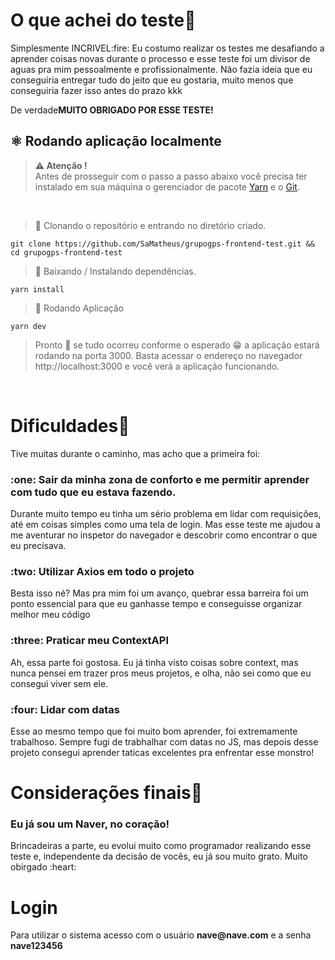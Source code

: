 # O que achei do teste:rocket:
<p>Simplesmente INCRIVEL:fire: Eu costumo realizar os testes me desafiando a aprender coisas novas durante o processo e esse teste foi um divisor de aguas pra mim pessoalmente e profissionalmente. Não fazia ideia que eu conseguiria entregar tudo do jeito que eu gostaria, muito menos que conseguiria fazer isso antes do prazo kkk</p>
<p>De verdade<strong>MUITO OBRIGADO POR ESSE TESTE!</strong></p>

<h2 id="local">
⚛ Rodando aplicação localmente
</h2>

> **⚠ Atenção !** <br> Antes de prosseguir com o passo a passo abaixo você precisa ter instalado em sua máquina o gerenciador de pacote [Yarn](https://classic.yarnpkg.com/en/docs/install) e o [Git](https://git-scm.com).

<br>

> 📝 Clonando o repositório e entrando no diretório criado.

```shell
git clone https://github.com/SaMatheus/grupogps-frontend-test.git && cd grupogps-frontend-test
```

> 📝 Baixando / Instalando dependências.

```shell
yarn install
```

> 📝 Rodando Aplicação

```shell
yarn dev
```

> Pronto 🎉 se tudo ocorreu conforme o esperado 😁 a aplicação estará
> rodando na porta 3000. Basta acessar o endereço no navegador
> http://localhost:3000 e você verá a aplicação funcionando.

<br>

# Dificuldades:door:
<p>Tive muitas durante o caminho, mas acho que a primeira foi:</p> 
<h3>:one: Sair da minha zona de conforto e me permitir aprender com tudo que eu estava fazendo. </h3>
<p>Durante muito tempo eu tinha um sério problema em lidar com requisições, até em coisas simples como uma tela de login. Mas esse teste me ajudou a me aventurar no inspetor do navegador e descobrir como encontrar o que eu precisava.</p>

<h3>:two: Utilizar Axios em todo o projeto</h3>
<p>Besta isso né? Mas pra mim foi um avanço, quebrar essa barreira foi um ponto essencial para que eu ganhasse tempo e conseguisse organizar melhor meu código</p>

<h3>:three: Praticar meu ContextAPI</h3>
<p>Ah, essa parte foi gostosa. Eu já tinha visto coisas sobre context, mas nunca pensei em trazer pros meus projetos, e olha, não sei como que eu consegui viver sem ele.</p>

<h3>:four: Lidar com datas</h3>
<p>Esse ao mesmo tempo que foi muito bom aprender, foi extremamente trabalhoso. Sempre fugi de trabhalhar com datas no JS, mas depois desse projeto consegui aprender taticas excelentes pra enfrentar esse monstro!</p>

# Considerações finais:muscle:
<h3>Eu já sou um Naver, no coração!</h3>
<p>Brincadeiras a parte, eu evolui muito como programador realizando esse teste e, independente da decisão de vocês, eu já sou muito grato. Muito obirgado :heart:</p>
 
# Login
<p> Para utilizar o sistema acesso com o usuário <strong>nave@nave.com</strong> e a senha <strong>nave123456</strong></p> 
